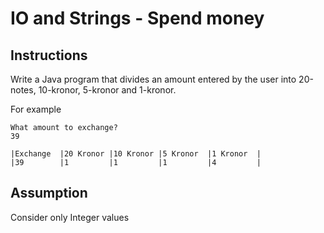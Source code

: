 # IO and Strings - Spend money

## Instructions
 Write a Java program that divides an amount entered by the user into 20-notes, 10-kronor, 5-kronor and 1-kronor. 

  For example
  ```
 What amount to exchange?
39

|Exchange  |20 Kronor |10 Kronor |5 Kronor  |1 Kronor  |
|39        |1         |1         |1         |4         |
```
  ## Assumption
  Consider only Integer values
  
  